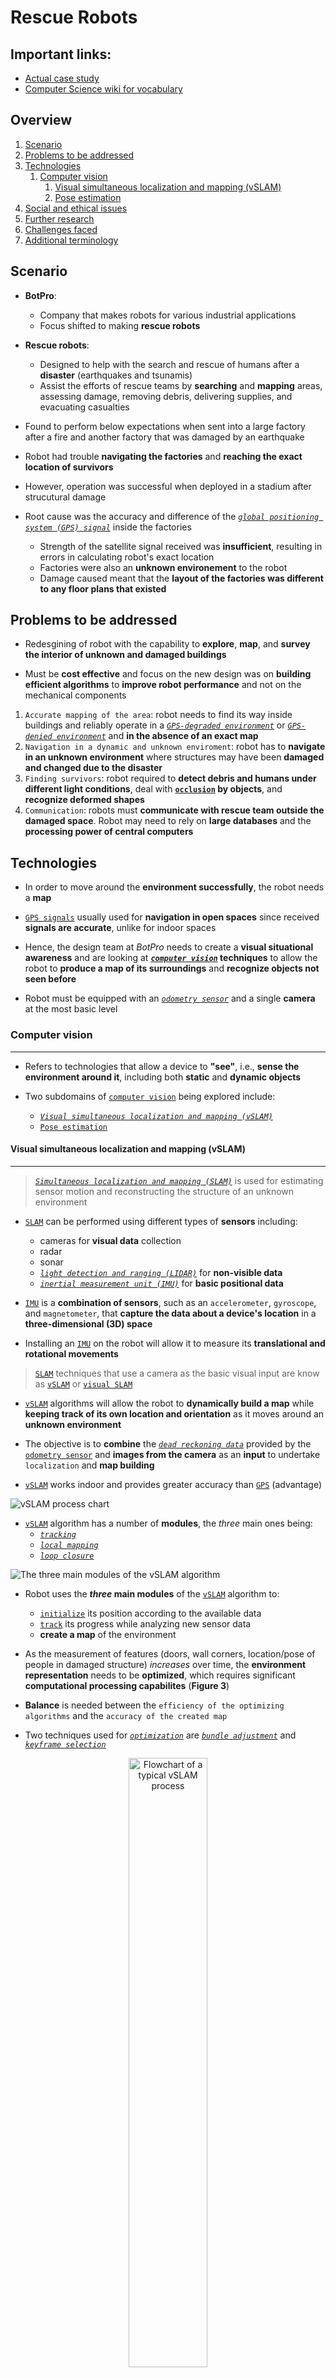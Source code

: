# Rescue Robots

## Important links:
- [Actual case study](./rescue_robots.pdf)
- [Computer Science wiki for vocabulary](https://computersciencewiki.org/index.php?title=2024_case_study)

## Overview

1. [Scenario](#scenario)
2. [Problems to be addressed](#problems)
3. [Technologies](#tech)
    1. [Computer vision](#cv)
        1. [Visual simultaneous localization and mapping (vSLAM)](#vslam)
        2. [Pose estimation](#pose-estimation)
4. [Social and ethical issues](#issues)
5. [Further research](#research)
6. [Challenges faced](#challenges)
7. [Additional terminology](#terms)

## <a id="scenario"></a> Scenario

- **BotPro**:
    - Company that makes robots for various industrial applications
    - Focus shifted to making **rescue robots**

- **Rescue robots**:
    - Designed to help with the search and rescue of humans after a **disaster** (earthquakes and tsunamis)
    - Assist the efforts of rescue teams by **searching** and **mapping** areas, assessing damage, removing debris, delivering supplies, and evacuating casualties

- Found to perform below expectations when sent into a large factory after a fire and another factory that was damaged by an earthquake

- Robot had trouble **navigating the factories** and **reaching the exact location of survivors**

- However, operation was successful when deployed in a stadium after strucutural damage

- Root cause was the accuracy and difference  of the [*`global positioning system (GPS) signal`*](#gps) inside the factories
    - Strength of the satellite signal received was **insufficient**, resulting in errors in calculating robot's exact location
    - Factories were also an **unknown environement** to the robot
    - Damage caused meant that the **layout of the factories was different to any floor plans that existed**

## <a id="problems"></a> Problems to be addressed

- Redesgining of robot with the capability to **explore**, **map**, and **survey the interior of unknown and damaged buildings**

- Must be **cost effective** and focus on the new design was on **building efficient algorithms** to **improve robot performance** and not on the mechanical components

1. `Accurate mapping of the area`: robot needs to find its way inside buildings and reliably operate in a [*`GPS-degraded environment`*](#gps-degraded) or [*`GPS-denied environment`*](#gps-denied) and **in the absence of an exact map**
2. `Navigation in a dynamic and unknown enviroment`: robot has to **navigate in an unknown environment** where structures may have been **damaged and changed due to the disaster**
3. `Finding survivors`: robot required to **detect debris and humans under different light conditions**, deal with **[`occlusion`](#occlusion) by objects**, and **recognize deformed shapes**
4. `Communication`: robots must **communicate with rescue team outside the damaged space**. Robot may need to rely on **large databases** and the **processing power of central computers**

## <a id="tech"></a> Technologies

- In order to move around the **environment successfully**, the robot needs a **map**

- [`GPS signals`](#gps) usually used for **navigation in open spaces** since received **signals are accurate**, unlike for indoor spaces

- Hence, the design team at *BotPro* needs to create a **visual situational awareness** and are looking at **[*`computer vision`*](#computer-vision) techniques** to allow the robot to **produce a map of its surroundings** and **recognize objects not seen before**

- Robot must be equipped with an [*`odometry sensor`*](#odometry-sensor) and a single **camera** at the most basic level

### <a id="cv"></a> Computer vision
---

- Refers to technologies that allow a device to **"see"**, i.e., **sense the environment around it**, including both **static** and **dynamic objects**

- Two subdomains of [`computer vision`](#computer-vision) being explored include:
    - [*`Visual simultaneous localization and mapping (vSLAM)`*](#vslam)
    - [`Pose estimation`](#pose-estimation)

#### <a id="vslam"></a> Visual simultaneous localization and mapping (vSLAM)
---

> [*`Simultaneous localization and mapping (SLAM)`*](#slam) is used for estimating sensor motion and reconstructing the structure of an unknown environment

- [`SLAM`](#slam) can be performed using different types of **sensors** including:
    - cameras for **visual data** collection
    - radar
    - sonar
    - [*`light detection and ranging (LIDAR)`*](#lidar) for **non-visible data**
    - [*`inertial measurement unit (IMU)`*](#imu) for **basic positional data**

- [`IMU`](#imu) is a **combination of sensors**, such as an `accelerometer`, `gyroscope`, and `magnetometer`, that **capture the data about a device's location** in a **three-dimensional (3D) space**

- Installing an [`IMU`](#imu) on the robot will allow it to measure its **translational and rotational movements**

> [`SLAM`](#slam) techniques that use a camera as the basic visual input are know as [`vSLAM`](#visual-slam) or [`visual SLAM`](#visual-slam)

- [`vSLAM`](#visual-slam) algorithms will allow the robot to **dynamically build a map** while **keeping track of its own location and orientation** as it moves around an **unknown environment**

- The objective is to **combine** the [*`dead reckoning data`*](#dead-reckoning-data) provided by the [`odometry sensor`](#odometry-sensor) and **images from the camera** as an **input** to undertake `localization` and **map building**

- [`vSLAM`](#visual-slam) works indoor and provides greater accuracy than [`GPS`](#gps) (advantage)

![vSLAM process chart](./img/fig1.png)

- [`vSLAM`](#visual-slam) algorithm has a number of **modules**, the *three* main ones being:
    - [*`tracking`*](#tracking)
    - [*`local mapping`*](#local-mapping)
    - [*`loop closure`*](#loop-closure)

![The three main modules of the vSLAM algorithm](./img/fig2.png)

- Robot uses the ***three* main modules** of the [`vSLAM`](#visual-slam) algorithm to:
    - [`initialize`](#initialization) its position according to the available data
    - [`track`](#tracking) its progress while analyzing new sensor data
    - **create a map** of the environment

- As the measurement of features (doors, wall corners, location/pose of people in damaged structure) *increases* over time, the **environment representation** needs to be **optimized**, which requires significant **computational processing capabilites** (**Figure 3**)

- **Balance** is needed between the `efficiency of the optimizing algorithms` and the `accuracy of the created map`

- Two techniques used for [*`optimization`*](#optimization) are [*`bundle adjustment`*](#bundle-adjustment) and [*`keyframe selection`*](#keyframe-selection)

<p align="center"><img src="./img/fig3.png" width="50%" alt="Flowchart of a typical vSLAM process"></p>

- When [`tracking`](#tracking) fails, [`vSLAM`](#visual-slam) executes a model for [*`relocalization`*](#relocalization) since the robot needs to **relocalize** itself

- As the robot moves through a space, it may [`drift`](#robot-drift) and **lose itself** at which point [*`global map optimization`*](#global-map-optimization) (using a [`loop closure`](#loop-closure) technique) is executed

- [`vSLAM`](#visual-slam) is a **low-cost** and **robust** algorithm that can handle **dynamic changes in the environment**

- Need to know the **performance**, **advantages**, and **limitations** of the [`vSLAM`](#visual-slam) algorithm

- Design team are also exploring using **multiple cameras** in the new robot

- If implemented, a **different image acquisition scheme** may be used to **optimize the use of visual information**

#### <a id="pose-estimation"></a> Pose estimation
---

- Robot needs to know the **pose of a person** to perform **correct operations** and needs to **estimate the configuration of human body parts**

> [`Pose estimation`](#pose-estimation) refers to the [`computer vision`](#computer-vision) technologies of estimating the position and orientation of an object or a human relative to the camera in a real-world space

- Usually done by **identifying**, **locating**, and **tracking** a number of [*`key points`*](#key-points) on an **object** or a **human** in an **interactive environment**

> [`Key points`](#key-points) are spatial locations or points in an image that define what stands out in the image captured

## <a id="issues"></a> Social and ethical issues

## <a id="research"></a> Further research

## <a id="challenges"></a> Challenges faced

## <a id="terms"></a> Additional terminology

- <a id="bundle-adjustment">`Bundle adjustment`</a>
- <a id="computer-vision">`Computer vision`</a>
- <a id="dead-reckoning-data">`Dead reckoning data`</a>
- <a id="edge-computing">`Edge computing`</a>
- <a id="global-map-optimization">`Global map optimization`</a>
- <a id="gps">`Global positioning system (GPS) signal`</a>
- <a id="gps-degraded">`GPS-degraded environment`</a>
- <a id="gps-denied">`GPS-denied environment`</a>
- <a id="hpe">`Human pose estimation (HPE)`</a>
- <a id="imu">`Inertial measurement unit (IMU)`</a>
- <a id="keyframe-selection">`Keyframe selection`</a>
- <a id="key-points">`Key points/pairs`</a>
- <a id="lidar">`Light detection and ranging (LIDAR)`</a>
- <a id="occlusion">`Object occlusion`</a>
- <a id="odometry-sensor">`Odometry sensor`</a>
- <a id="optimization">`Optimization`</a>
- <a id="relocalization">`Relocalization`</a>
- <a id="rpe">`Rigid pose estimation (RPE)`</a>
- <a id="robot-drift">`Robot drift`</a>
- <a id="slam">`Simultaneous localization and mapping (SLAM)`</a>
- <a id="sensor-fusion-model">`Sensor fusion model`</a>
- <a id="visual-slam">`Visual simultaneous localization and mapping (vSLAM) modules`:</a>
    - <a id="initialization">`Initialization`</a>
    - <a id="local-mapping">`Local mapping`</a>
    - <a id="loop-closure">`Loop closure`</a>
    - <a id="relocalization">`Relocalization`</a>
    - <a id="tracking">`Tracking`</a>


